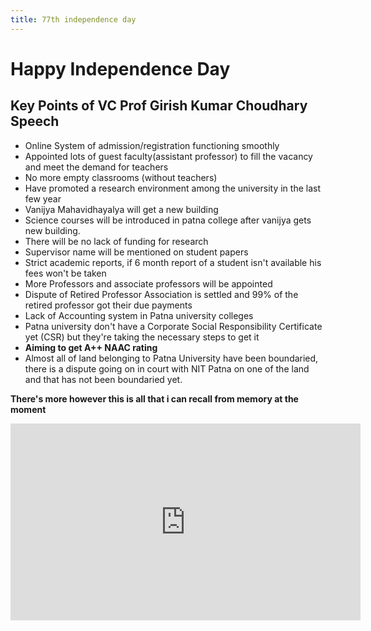 ```yaml
---
title: 77th independence day
---
```


# Happy Independence Day

## Key Points of VC Prof Girish Kumar Choudhary Speech
- Online System of admission/registration functioning smoothly
- Appointed lots of guest faculty(assistant professor) to fill the vacancy and meet the demand for teachers
- No more empty classrooms (without teachers)
- Have promoted a research environment among the university in the last few year
- Vanijya Mahavidhayalya will get a new building
- Science courses will be introduced in patna college after vanijya gets new building.
- There will be no lack of funding for research
- Supervisor name will be mentioned on student papers
- Strict academic reports, if 6 month report of a student isn't available his fees won't be taken
- More Professors and associate professors will be appointed
- Dispute of Retired Professor Association is settled and 99% of the retired professor got their due payments
- Lack of Accounting system in Patna university colleges
- Patna university don't have a Corporate Social Responsibility Certificate yet (CSR) but they're taking the necessary steps to get it
- **Aiming to get A++ NAAC rating**
- Almost all of land belonging to Patna University have been boundaried, there is a dispute going on in court with NIT Patna on one of the land and that has not been boundaried  yet.

**There's more however this is all that i can recall from memory at the moment**  


<iframe width="560" height="315" src="https://www.youtube.com/embed/h3dmj422f6o" title="YouTube video player" frameborder="0" allow="accelerometer; autoplay; clipboard-write; encrypted-media; gyroscope; picture-in-picture; web-share" allowfullscreen></iframe>
